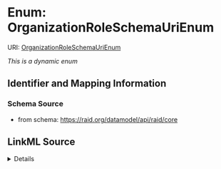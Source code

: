 # Enum: OrganizationRoleSchemaUriEnum



URI: [OrganizationRoleSchemaUriEnum](OrganizationRoleSchemaUriEnum.md)


_This is a dynamic enum_








## Identifier and Mapping Information







### Schema Source


* from schema: https://raid.org/datamodel/api/raid/core






## LinkML Source

<details>
```yaml
name: OrganizationRoleSchemaUriEnum
from_schema: https://raid.org/datamodel/api/raid/core
rank: 1000
reachable_from:
  source_ontology: https://vocabs.ardc.edu.au/repository/api/sparql/raid_research-activity-identifier-raid-controlled-lists_raid-cl-v1-1
  source_nodes:
  - https://vocabulary.raid.org/organisation.role.schemaUri/281
  relationship_types:
  - skos:hasTopConcept
  is_direct: true
  include_self: false
  traverse_up: false

```
</details>

